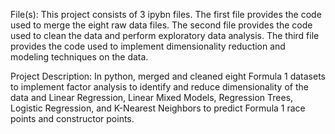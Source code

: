 File(s): This project consists of 3 ipybn files. The first file provides the code used to merge the eight raw data files. The second file provides the code used to clean the data and perform exploratory data analysis. The third file provides the code used to implement dimensionality reduction and modeling techniques on the data. 

Project Description: In python, merged and cleaned eight Formula 1 datasets to implement factor analysis to identify and reduce dimensionality of the data and Linear Regression, Linear Mixed Models, Regression Trees, Logistic Regression, and K-Nearest Neighbors to predict Formula 1 race points and constructor points.
